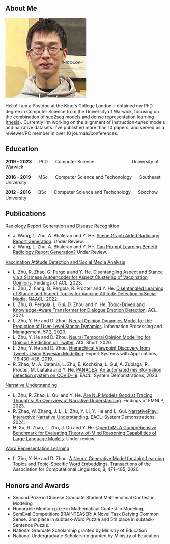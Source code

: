 ## About Me

<img class="profile-picture" src="PhotoMe.jpg">

Hello! I am a Postdoc at the King's College London. I obtained my PhD degree in Computer Science from the University of Warwick, focusing on the combination of seq2seq models and dense representation learning ([thesis](https://wrap.warwick.ac.uk/181632/1/WRAP_Theses_Zhu_2023.pdf)). Currently I'm working on the alignment of instruction-tuned models and narrative datasets. I've published more than 10 papers, and served as a reviewer/PC member in over 10 journals/conferences.

## Education

**2019 - 2023** &nbsp;&nbsp;&nbsp;&nbsp; PhD &nbsp;&nbsp;&nbsp;&nbsp; Computer Science &nbsp;&nbsp;&nbsp;&nbsp;&nbsp;&nbsp;&nbsp;&nbsp;&nbsp;&nbsp;&nbsp;&nbsp;&nbsp;&nbsp;&nbsp;&nbsp;&nbsp;&nbsp;&nbsp;&nbsp;&nbsp;&nbsp;&nbsp;&nbsp;&nbsp;&nbsp;&nbsp;&nbsp; University of Warwick

**2016 - 2019** &nbsp;&nbsp;&nbsp;&nbsp; MSc &nbsp;&nbsp;&nbsp;&nbsp; Computer Science and Techonology &nbsp;&nbsp;&nbsp;&nbsp; Southeast University

**2012 - 2016** &nbsp;&nbsp;&nbsp;&nbsp; BSc &nbsp;&nbsp;&nbsp;&nbsp; Computer Science and Techonology &nbsp;&nbsp;&nbsp;&nbsp; Soochow University

## Publications

<ins>Radiology Report Generation and Disease Recognition</ins>

- J. Wang, L. Zhu, A. Bhalerao and Y. He. [Scene Graph Aided Radiology Report Generation](https://arxiv.org/abs/2403.05687). Under Review.
- J. Wang, L. Zhu, A. Bhalerao and Y. He. [Can Prompt Learning Benefit Radiology Report Generation?](https://arxiv.org/abs/2308.16269) Under Review.

<ins>Vaccination Attitude Detection and Social Media Analysis</ins>

- L. Zhu, R. Zhao, G. Pergola and Y. He. [Disentangling Aspect and Stance via a Siamese Autoencoder for Aspect Clustering of Vaccination Opinions](https://aclanthology.org/2023.findings-acl.115/). Findings of ACL, 2023.
- L. Zhu, Z. Fang, G. Pergola, R. Procter and Y. He. [Disentangled Learning of Stance and Aspect Topics for Vaccine Attitude Detection in Social Media](https://aclanthology.org/2022.naacl-main.112/). NAACL, 2022.
- L. Zhu, G. Pergola, L. Gui, D. Zhou and Y. He. [Topic-Driven and Knowledge-Aware Transformer for Dialogue Emotion Detection](https://arxiv.org/pdf/2106.01071.pdf). ACL, 2021.
- L. Zhu, Y. He and D. Zhou. [Neural Opinion Dynamics Model for the Prediction of User-Level Stance Dynamics](https://core.ac.uk/download/pdf/199216625.pdf). Information Processing and Management, 57.2, 2020.
- L. Zhu, Y. He and D. Zhou. [Neural Temporal Opinion Modelling for Opinion Prediction on Twitter](https://arxiv.org/pdf/2005.13486.pdf). ACL Short, 2020.
- L. Zhu, Y. He and D. Zhou. [Hierarchical Viewpoint Discovery from Tweets Using Bayesian Modelling](https://s3.eu-west-2.amazonaws.com/somethingx86/papers/Hierarchical-viewpoint-discovery-from-tweets-using-Bayesian-modelling-ESWA18.pdf). Expert Systems with Applications, 116:430-438, 2019.
- R. Zhao, M. A. Catania, L. Zhu, E. Kochkina, L. Gui, A. Zubiaga, R. Procter, M. Liataka and Y. He. [PANACEA: An automated misinformation detection system on COVID-19](https://aclanthology.org/2023.findings-acl.115.pdf). EACL: System Demonstrations, 2023.

<ins>Narrative Understanding</ins>

- L. Zhu, R. Zhao, L. Gui and Y. He. [Are NLP Models Good at Tracing Thoughts: An Overview of Narrative Understanding](https://aclanthology.org/2023.findings-emnlp.677/). Findings of EMNLP, 2023.
- R. Zhao, W. Zhang, J. Li, L. Zhu, Y. Li, Y. He and L. Gui. [NarrativePlay: Interactive Narrative Understanding](https://arxiv.org/pdf/2310.01459.pdf). EACL: System Demonstrations, 2024.
- H. Xu, R. Zhao, L. Zhu, J. Du and Y. He. [OpenToM: A Comprehensive Benchmark for Evaluating Theory-of-Mind Reasoning Capabilities of Large Language Models](https://arxiv.org/pdf/2402.06044.pdf). Under review.

<ins>Word Representation Learning</ins>

- L. Zhu, Y. He and D. Zhou. [A Neural Generative Model for Joint Learning Topics and Topic-Specific Word Embeddings](https://aclanthology.org/2020.tacl-1.31/). Transactions of the Association for Computational Linguistics, 8, 471-485, 2020.


## Honors and Awards

* Second Prize in Chinese Graduate Student Mathematical Contest in Modeling
* Honorable Mention prize in Mathematical Contest in Modeling
* SemEval Competition: BRAINTEASER: A Novel Task Defying Common Sense. 2nd place in subtask-Word Puzzle and 5th place in subtask-Sentence Puzzle.
* National Graduate Scholarship granted by Ministry of Education
* National Undergraduate Scholarship granted by Ministry of Education
